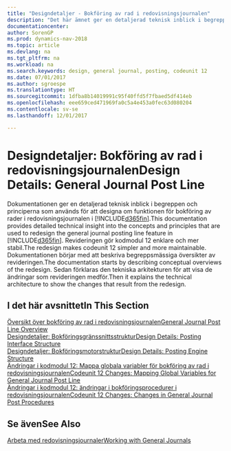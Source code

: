 ```yaml
---
title: "Designdetaljer - Bokföring av rad i redovisningsjournalen"
description: "Det här ämnet ger en detaljerad teknisk inblick i begreppen och principerna som används för att designa om funktionen för bokföring av rader i redovisningsjournalen i [!INCLUDE[d365fin](includes/d365fin_md.md)]."
documentationcenter: 
author: SorenGP
ms.prod: dynamics-nav-2018
ms.topic: article
ms.devlang: na
ms.tgt_pltfrm: na
ms.workload: na
ms.search.keywords: design, general journal, posting, codeunit 12
ms.date: 07/01/2017
ms.author: sgroespe
ms.translationtype: HT
ms.sourcegitcommit: 1dfba8b14019991c95f40ffd5f7fbaed5df414eb
ms.openlocfilehash: eee659ced471969fa0c5a4e453a0fec63d080204
ms.contentlocale: sv-se
ms.lasthandoff: 12/01/2017

---
```

# <a name="design-details-general-journal-post-line"></a><span data-ttu-id="b1d39-103">Designdetaljer: Bokföring av rad i redovisningsjournalen</span><span class="sxs-lookup"><span data-stu-id="b1d39-103">Design Details: General Journal Post Line</span></span>
<span data-ttu-id="b1d39-104">Dokumentationen ger en detaljerad teknisk inblick i begreppen och principerna som används för att designa om funktionen för bokföring av rader i redovisningsjournalen i [!INCLUDE[d365fin](includes/d365fin_md.md)].</span><span class="sxs-lookup"><span data-stu-id="b1d39-104">This documentation provides detailed technical insight into the concepts and principles that are used to redesign the general journal posting line feature in [!INCLUDE[d365fin](includes/d365fin_md.md)].</span></span> <span data-ttu-id="b1d39-105">Revideringen gör kodmodul 12 enklare och mer stabil.</span><span class="sxs-lookup"><span data-stu-id="b1d39-105">The redesign makes codeunit 12 simpler and more maintainable.</span></span> <span data-ttu-id="b1d39-106">Dokumentationen börjar med att beskriva begreppsmässiga översikter av revideringen.</span><span class="sxs-lookup"><span data-stu-id="b1d39-106">The documentation starts by describing conceptual overviews of the redesign.</span></span> <span data-ttu-id="b1d39-107">Sedan förklaras den tekniska arkitekturen för att visa de ändringar som revideringen medför.</span><span class="sxs-lookup"><span data-stu-id="b1d39-107">Then it explains the technical architecture to show the changes that result from the redesign.</span></span>  

## <a name="in-this-section"></a><span data-ttu-id="b1d39-108">I det här avsnittet</span><span class="sxs-lookup"><span data-stu-id="b1d39-108">In This Section</span></span>  
[<span data-ttu-id="b1d39-109">Översikt över bokföring av rad i redovisningsjournalen</span><span class="sxs-lookup"><span data-stu-id="b1d39-109">General Journal Post Line Overview</span></span>](design-details-general-journal-post-line-overview.md)  
[<span data-ttu-id="b1d39-110">Designdetaljer: Bokföringsgränssnittsstruktur</span><span class="sxs-lookup"><span data-stu-id="b1d39-110">Design Details: Posting Interface Structure</span></span>](design-details-posting-interface-structure.md)  
[<span data-ttu-id="b1d39-111">Designdetaljer: Bokföringsmotorstruktur</span><span class="sxs-lookup"><span data-stu-id="b1d39-111">Design Details: Posting Engine Structure</span></span>](design-details-posting-engine-structure.md)  
[<span data-ttu-id="b1d39-112">Ändringar i kodmodul 12: Mappa globala variabler för bokföring av rad i redovisningsjournalen</span><span class="sxs-lookup"><span data-stu-id="b1d39-112">Codeunit 12 Changes: Mapping Global Variables for General Journal Post Line</span></span>](design-details-codeunit-12-changes-mapping-global-variables-for-general-journal-post-line.md)  
[<span data-ttu-id="b1d39-113">Ändringar i kodmodul 12: ändringar i bokföringsprocedurer i redovisningsjournalen</span><span class="sxs-lookup"><span data-stu-id="b1d39-113">Codeunit 12 Changes: Changes in General Journal Post Procedures</span></span>](design-details-codeunit-12-changes-changes-in-general-journal-post-procedures.md)  

## <a name="see-also"></a><span data-ttu-id="b1d39-114">Se även</span><span class="sxs-lookup"><span data-stu-id="b1d39-114">See Also</span></span>  
[<span data-ttu-id="b1d39-115">Arbeta med redovisningsjournaler</span><span class="sxs-lookup"><span data-stu-id="b1d39-115">Working with General Journals</span></span>](ui-work-general-journals.md)

